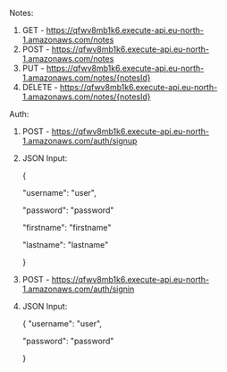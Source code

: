   Notes:
  1. GET - https://qfwv8mb1k6.execute-api.eu-north-1.amazonaws.com/notes
  2. POST - https://qfwv8mb1k6.execute-api.eu-north-1.amazonaws.com/notes
  3. PUT - https://qfwv8mb1k6.execute-api.eu-north-1.amazonaws.com/notes/{notesId}
  4. DELETE - https://qfwv8mb1k6.execute-api.eu-north-1.amazonaws.com/notes/{notesId}

  Auth:
  1. POST - https://qfwv8mb1k6.execute-api.eu-north-1.amazonaws.com/auth/signup
  2. JSON Input:

     {
  
       "username": "user",
   
       "password": "password"
   
       "firstname": "firstname"

       "lastname": "lastname"

     } 
  
  1. POST - https://qfwv8mb1k6.execute-api.eu-north-1.amazonaws.com/auth/signin
  2. JSON Input:

     {
       "username": "user",

       "password": "password"

     }
       	
		  
		 
		
  
